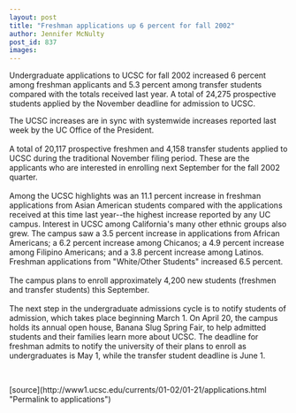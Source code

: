 ```yaml
---
layout: post
title: "Freshman applications up 6 percent for fall 2002"
author: Jennifer McNulty
post_id: 837
images:
---
```


<p>
  Undergraduate applications to UCSC for fall 2002 increased 6 percent among freshman applicants and 5.3 percent among transfer students compared with the totals received last year. A total of 24,275 prospective students applied by the November deadline for admission to UCSC.
</p>The UCSC increases are in sync with systemwide increases reported last week by the UC Office of the President.<br>
<br>
A total of 20,117 prospective freshmen and 4,158 transfer students applied to UCSC during the traditional November filing period. These are the applicants who are interested in enrolling next September for the fall 2002 quarter.<br>
<br>
Among the UCSC highlights was an 11.1 percent increase in freshman applications from Asian American students compared with the applications received at this time last year--the highest increase reported by any UC campus. Interest in UCSC among California's many other ethnic groups also grew. The campus saw a 3.5 percent increase in applications from African Americans; a 6.2 percent increase among Chicanos; a 4.9 percent increase among Filipino Americans; and a 3.8 percent increase among Latinos. Freshman applications from "White/Other Students" increased 6.5 percent.<br>
<br>
The campus plans to enroll approximately 4,200 new students (freshmen and transfer students) this September.<br>
<br>
The next step in the undergraduate admissions cycle is to notify students of admission, which takes place beginning March 1. On April 20, the campus holds its annual open house, Banana Slug Spring Fair, to help admitted students and their families learn more about UCSC. The deadline for freshman admits to notify the university of their plans to enroll as undergraduates is May 1, while the transfer student deadline is June 1.
<p>
  <br>

</p>
<p>

</p>
[source](http://www1.ucsc.edu/currents/01-02/01-21/applications.html "Permalink to applications")
